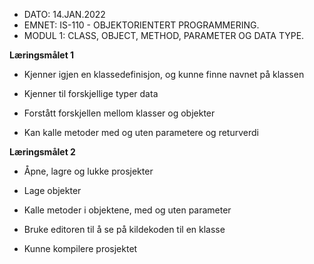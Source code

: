 - DATO: 14.JAN.2022
- EMNET: IS-110 - OBJEKTORIENTERT PROGRAMMERING.
- MODUL 1: CLASS, OBJECT, METHOD, PARAMETER OG DATA TYPE.

**Læringsmålet 1**
- Kjenner igjen en klassedefinisjon, og kunne finne navnet på klassen

- Kjenner til forskjellige typer data

- Forstått forskjellen mellom klasser og objekter

- Kan kalle metoder med og uten parametere og returverdi

**Læringsmålet 2**
- Åpne, lagre og lukke prosjekter

- Lage objekter

- Kalle metoder i objektene, med og uten parameter

- Bruke editoren til å se på kildekoden til en klasse

- Kunne kompilere prosjektet

 




